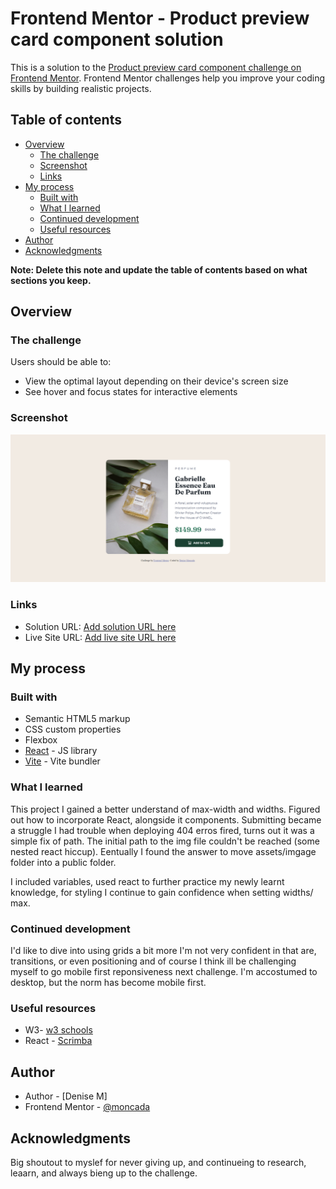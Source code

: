 # Frontend Mentor - Product preview card component solution

This is a solution to the [Product preview card component challenge on Frontend Mentor](https://www.frontendmentor.io/challenges/product-preview-card-component-GO7UmttRfa). Frontend Mentor challenges help you improve your coding skills by building realistic projects.

## Table of contents

- [Overview](#overview)
  - [The challenge](#the-challenge)
  - [Screenshot](#screenshot)
  - [Links](#links)
- [My process](#my-process)
  - [Built with](#built-with)
  - [What I learned](#what-i-learned)
  - [Continued development](#continued-development)
  - [Useful resources](#useful-resources)
- [Author](#author)
- [Acknowledgments](#acknowledgments)

**Note: Delete this note and update the table of contents based on what sections you keep.**

## Overview

### The challenge

Users should be able to:

- View the optimal layout depending on their device's screen size
- See hover and focus states for interactive elements

### Screenshot

![](./public/assets/screenshot.png)

### Links

- Solution URL: [Add solution URL here](https://your-solution-url.com)
- Live Site URL: [Add live site URL here](https://your-live-site-url.com)

## My process

### Built with

- Semantic HTML5 markup
- CSS custom properties
- Flexbox
- [React](https://reactjs.org/) - JS library
- [Vite](https://vitejs.dev/) - Vite bundler

### What I learned

This project I gained a better understand of max-width and widths. Figured out how to incorporate React, alongside it components.
Submitting became a struggle I had trouble when deploying 404 erros fired, turns out it was a simple fix of path. The initial path to the img file couldn't be reached (some nested react hiccup). Eentually I found the answer to move assets/imgage folder into a public folder.

I included variables, used react to further practice my newly learnt knowledge, for styling I continue to gain confidence when setting widths/ max.

### Continued development

I'd like to dive into using grids a bit more I'm not very confident in that are, transitions, or even positioning and of course I think ill be challenging myself to go mobile first reponsiveness next challenge. I'm accostumed to desktop, but the norm has become mobile first.

### Useful resources

- W3- [w3 schools ](https://www.w3schools.com/)
- React - [Scrimba](https://scrimba.com/learn/learnreact/)

## Author

- Author - [Denise M]
- Frontend Mentor - [@moncada](https://www.frontendmentor.io/profile/moncadad)

## Acknowledgments

Big shoutout to myslef for never giving up, and continueing to research, leaarn, and always bieng up to the challenge.
